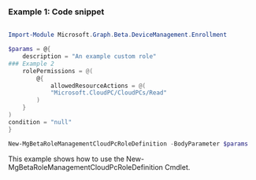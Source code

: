### Example 1: Code snippet

```powershell

Import-Module Microsoft.Graph.Beta.DeviceManagement.Enrollment

$params = @{
	description = "An example custom role"
### Example 2
	rolePermissions = @(
		@{
			allowedResourceActions = @(
			"Microsoft.CloudPC/CloudPCs/Read"
		)
	}
)
condition = "null"
}

New-MgBetaRoleManagementCloudPcRoleDefinition -BodyParameter $params

```
This example shows how to use the New-MgBetaRoleManagementCloudPcRoleDefinition Cmdlet.

